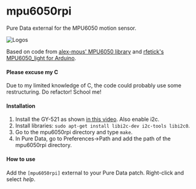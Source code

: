 # mpu6050rpi

Pure Data external for the MPU6050 motion sensor.

![Logos](https://i.imgur.com/M2A2aPZ.png)

Based on code from [alex-mous' MPU6050 library](https://github.com/alex-mous/MPU6050-C-CPP-Library-for-Raspberry-Pi) and [rfetick's MPU6050_light for Arduino](https://github.com/rfetick/MPU6050_light).

#### Please excuse my C

Due to my limited knowledge of C, the code could probably use some restructuring. Do refactor! School me!

#### Installation

1. Install the GY-521 as shown [in this video](https://www.youtube.com/watch?v=JTFa5l7zAA4). Also enable i2c.
2. Install libraries: `sudo apt-get install libi2c-dev i2c-tools libi2c0`.
3. Go to the mpu6050rpi directory and type `make`.
4. In Pure Data, go to Preferences->Path and add the path of the mpu6050rpi directory.

#### How to use

Add the `[mpu6050rpi]` external to your Pure Data patch. Right-click and select *help*.
